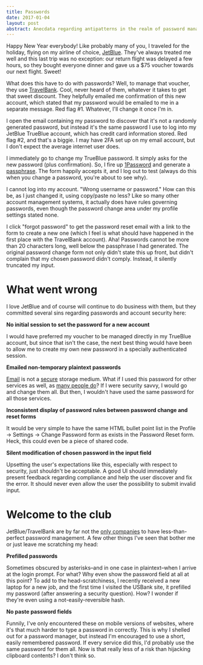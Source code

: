 ```yaml
---
title: Passwords
date: 2017-01-04
layout: post
abstract: Anecdata regarding antipatterns in the realm of password management for your service's users.
---
```


Happy New Year everybody! Like probably many of you, I traveled for the holiday, flying on my airline of choice, [JetBlue](http://www.jetblue.com/). They've always treated me well and this last trip was no exception: our return flight was delayed a few hours, so they bought everyone dinner and gave us a $75 voucher towards our next flight. Sweet!

What does this have to do with passwords? Well, to manage that voucher, they use [TravelBank](https://travelbank.com). Cool, never heard of them, whatever it takes to get that sweet discount. They helpfully emailed me confirmation of this new account, which stated that my password would be emailed to me in a separate message. Red flag #1. Whatever, I'll change it once I'm in.

I open the email containing my password to discover that it's not a randomly generated password, but instead it's the same password I use to log into my JetBlue TrueBlue account, which has credit card information stored. Red flag #2, and that's a biggie. I may have 2FA set up on my email account, but I don't expect the average internet user does. 

I immediately go to change my TrueBlue password. It simply asks for the new password (plus confirmation). So, I fire up [1Password](https://1password.com) and generate a [passphrase](http://xkcd.com/936/). The form happily accepts it, and I log out to test (always do this when you change a password, you're about to see why).

I cannot log into my account. "Wrong username or password." How can this be, as I just changed it, using copy/paste no less? Like so many other account management systems, it actually does have rules governing passwords, even though the password change area under my profile settings stated none.

I click "forgot password" to get the password reset email with a link to the form to create a new one (which I feel is what should have happened in the first place with the TravelBank account). Aha! Passwords cannot be more than 20 characters long, well below the passphrase I had generated. The original password change form not only didn't state this up front, but didn't complain that my chosen password didn't comply. Instead, it silently truncated my input.

# What went wrong

I love JetBlue and of course will continue to do business with them, but they committed several sins regarding passwords and account security here:

**No initial session to set the password for a new account**

I would have preferred my voucher to be managed directly in my TrueBlue account, but since that isn't the case, the next best thing would have been to allow me to create my own new password in a specially authenticated session.

**Emailed non-temporary plaintext passwords**

[Email](http://www.reuters.com/article/us-cyber-passwords-idUSKCN0XV1I6) is not a [secure](http://www.wsj.com/articles/yahoo-discloses-new-breach-of-1-billion-user-accounts-1481753131) storage medium. What if I used this password for other services as well, as [many people do](https://nakedsecurity.sophos.com/2013/04/23/users-same-password-most-websites/)? If I were security savvy, I would go and change them all. But then, I wouldn't have used the same password for all those services.

**Inconsistent display of password rules between password change and reset forms**

It would be very simple to have the same HTML bullet point list in the Profile -> Settings -> Change Password form as exists in the Password Reset form. Heck, this could even be a piece of shared code.

**Silent modification of chosen password in the input field**

Upsetting the user's expectations like this, especially with respect to security, just shouldn't be acceptable. A good UI should immediately present feedback regarding compliance and help the user discover and fix the error. It should never even allow the user the possibility to submit invalid input.

# Welcome to the club

JetBlue/TravelBank are by far not the [only companies](http://plaintextoffenders.com) to have less-than-perfect password management. A few other things I've seen that bother me or just leave me scratching my head:

**Prefilled passwords**

Sometimes obscured by asterisks–and in one case in plaintext–when I arrive at the login prompt. For what? Why even show the password field at all at this point? To add to the head-scratchiness, I recently received a new laptop for a new job, and the first time I visited the USBank site, it prefilled my password (after answering a security question). How? I wonder if they're even using a not-easily-reversible hash.

**No paste password fields**

Funnily, I've only encountered these on mobile versions of websites, where it's that much harder to type a password in correctly. This is why I shelled out for a password manager, but instead I'm encouraged to use a short, easily remembered password. If every service did this, I'd probably use the same password for them all. Now is that really less of a risk than hijacking clipboard contents? I don't think so.

